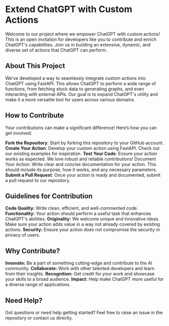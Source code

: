 # Extend ChatGPT with Custom Actions
Welcome to our project where we empower ChatGPT with custom actions! This is an open invitation for developers like you to contribute and enrich ChatGPT's capabilities. Join us in building an extensive, dynamic, and diverse set of actions that ChatGPT can perform.

## About This Project
We've developed a way to seamlessly integrate custom actions into ChatGPT using FastAPI. This allows ChatGPT to perform a wide range of functions, from fetching stock data to generating graphs, and even interacting with external APIs. Our goal is to expand ChatGPT's utility and make it a more versatile tool for users across various domains.

## How to Contribute
Your contributions can make a significant difference! Here’s how you can get involved:

**Fork the Repository**: Start by forking this repository to your GitHub account.
**Create Your Action**: Develop your custom action using FastAPI. Check out our existing examples for inspiration.
**Test Your Code**: Ensure your action works as expected. We love robust and reliable contributions!
Document Your Action: Write clear and concise documentation for your action. This should include its purpose, how it works, and any necessary parameters.
**Submit a Pull Request**: Once your action is ready and documented, submit a pull request to our repository.

## Guidelines for Contribution
**Code Quality:** Write clean, efficient, and well-commented code.
**Functionality:** Your action should perform a useful task that enhances ChatGPT's abilities.
**Originality:** We welcome unique and innovative ideas. Make sure your action adds value in a way not already covered by existing actions.
**Security:** Ensure your action does not compromise the security or privacy of users.

## Why Contribute?
**Innovate:** Be a part of something cutting-edge and contribute to the AI community.
**Collaborate:** Work with other talented developers and learn from their insights.
**Recognition:** Get credit for your work and showcase your skills to a broad audience.
**Impact:** Help make ChatGPT more useful for a diverse range of applications.

## Need Help?
Got questions or need help getting started? Feel free to raise an issue in the repository or contact us directly.
